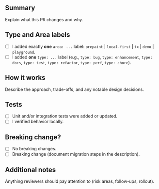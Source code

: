 ## Summary

Explain what this PR changes and why.

## Type and Area labels

- [ ] I added exactly **one** `area: ...` label: `prepaint` | `local-first` | `tx` | `demo` | `playground`.
- [ ] I added **one** `type: ...` label (e.g., `type: bug`, `type: enhancement`, `type: docs`, `type: test`, `type: refactor`, `type: perf`, `type: chore`).

## How it works

Describe the approach, trade-offs, and any notable design decisions.

## Tests

- [ ] Unit and/or integration tests were added or updated.
- [ ] I verified behavior locally.

## Breaking change?

- [ ] No breaking changes.
- [ ] Breaking change (document migration steps in the description).

## Additional notes

Anything reviewers should pay attention to (risk areas, follow-ups, rollout).
